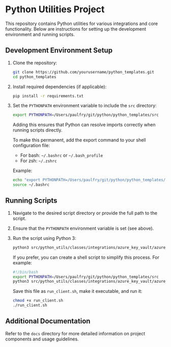 # Python Utilities Project

This repository contains Python utilities for various integrations and core functionality. Below are instructions for setting up the development environment and running scripts.

## Development Environment Setup

1. Clone the repository:
   ```bash
   git clone https://github.com/yourusername/python_templates.git
   cd python_templates
   ```

2. Install required dependencies (if applicable):
   ```bash
   pip install -r requirements.txt
   ```

3. Set the `PYTHONPATH` environment variable to include the `src` directory:
   ```bash
   export PYTHONPATH=/Users/paulfry/git/python/python_templates/src
   ```
   Adding this ensures that Python can resolve imports correctly when running scripts directly.

   To make this permanent, add the export command to your shell configuration file:
   - For bash: `~/.bashrc` or `~/.bash_profile`
   - For zsh: `~/.zshrc`

   Example:
   ```bash
   echo "export PYTHONPATH=/Users/paulfry/git/python/python_templates/src" >> ~/.bashrc
   source ~/.bashrc
   ```

## Running Scripts

1. Navigate to the desired script directory or provide the full path to the script.
2. Ensure that the `PYTHONPATH` environment variable is set (see above).
3. Run the script using Python 3:
   ```bash
   python3 src/python_utils/classes/integrations/azure_key_vault/azure_key_vault_client.py
   ```

   If you prefer, you can create a shell script to simplify this process. For example:
   ```bash
   #!/bin/bash
   export PYTHONPATH=/Users/paulfry/git/python/python_templates/src
   python3 src/python_utils/classes/integrations/azure_key_vault/azure_key_vault_client.py
   ```

   Save this file as `run_client.sh`, make it executable, and run it:
   ```bash
   chmod +x run_client.sh
   ./run_client.sh
   ```

## Additional Documentation

Refer to the `docs` directory for more detailed information on project components and usage guidelines.
